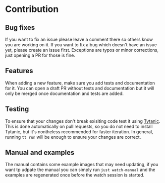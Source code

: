 # Contribution
## Bug fixes
If you want to fix an issue please leave a comment there so others know you are
working on it. If you want to fix a bug which doesn't have an issue yet, please
create an issue first. Exceptions are typos or minor corrections, just opening a
PR for those is fine.

## Features
When adding a new feature, make sure you add tests and documentation for it. You
can open a draft PR without tests and documentation but it will only be merged
once documentation and tests are added.

## Testing
To ensure that your changes don't break exisiting code test it using [Tytanic].
This is done automatically on pull requests, so you do not need to install
Tytanic, but it's nontheless recommended for faster iteration. In general,
running `tt run` will be enough to ensure your changes are correct.

## Manual and examples
The manual contains some example images that may need updating, if you want tp
udpate the manual you can simply run `just watch-manual` and the examples are
regenerated once before the watch session is started.

[Tytanic]: https://github.com/tingerrr/tytanic
